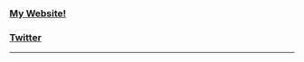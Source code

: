 ### <a href="https://malwarecodes.github.io">My Website!</a>
### <a href="https://twitter.com/MalwareCodes">Twitter</a>
---
